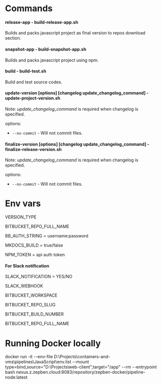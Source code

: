 # Commands

#### release-app - build-release-app.sh
Builds and packs javascript project as final version to repos download section.

#### snapshot-app - build-snapshot-app.sh
Builds and packs javascript project using npm.

#### build - build-test.sh
Build and test source codes.

#### update-version [options] [changelog update_changelog_command] - update-project-version.sh

Note: _update_changelog_command_ is required when changelog is specified.

options:
- `--no-commit` - Will not commit files.

#### finalize-version [options] [changelog update_changelog_command] - finalize-release-version.sh

Note: _update_changelog_command_ is required when changelog is specified.

options:
- `--no-commit` - Will not commit files.

# Env vars
VERSION_TYPE

BITBUCKET_REPO_FULL_NAME

BB_AUTH_STRING = username:password

MKDOCS_BUILD = true/false

NPM_TOKEN = api auth token

#### For Slack notification

SLACK_NOTIFICATION = YES/NO

SLACK_WEBHOOK

BITBUCKET_WORKSPACE

BITBUCKET_REPO_SLUG

BITBUCKET_BUILD_NUMBER

BITBUCKET_REPO_FULL_NAME

# Running Docker locally

docker run -it --env-file D:\Projects\containers-and-vms\pipelines\JavaScript\env.list --mount type=bind,source="D:\Projects\web-client",target="/app" --rm --entrypoint bash nexus.z.zepben.cloud:8083/repository/zepben-docker/pipeline-node:latest